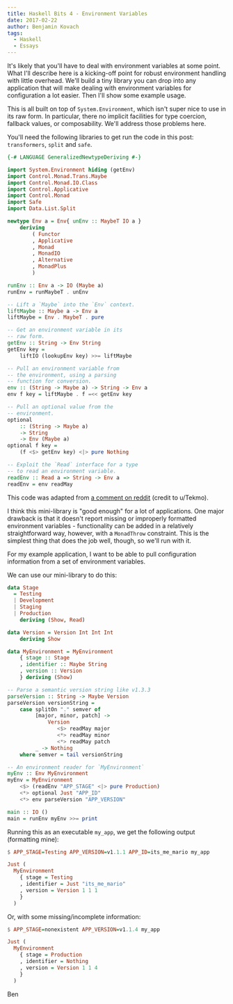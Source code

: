 ```yaml
---
title: Haskell Bits 4 - Environment Variables
date: 2017-02-22
author: Benjamin Kovach
tags:
  - Haskell
  - Essays
---
```


It's likely that you'll have to deal with environment variables at some point. What I'll describe here is a kicking-off point for
robust environment handling with little overhead. We'll build a tiny library
you can drop into any application that will make dealing
with environment variables for configuration a lot easier. Then I'll show some example usage.

This is all built on top of `System.Environment`, which isn't super nice to use in its raw form.
In particular, there no implicit facilities for type coercion, 
fallback values, or composability. We'll address those problems here.

You'll need the following libraries to get run the code in this post: `transformers`, `split` and `safe`.

```haskell
{-# LANGUAGE GeneralizedNewtypeDeriving #-}

import System.Environment hiding (getEnv)
import Control.Monad.Trans.Maybe
import Control.Monad.IO.Class
import Control.Applicative
import Control.Monad
import Safe
import Data.List.Split

newtype Env a = Env{ unEnv :: MaybeT IO a }
    deriving
        ( Functor
        , Applicative
        , Monad
        , MonadIO
        , Alternative
        , MonadPlus
        )

runEnv :: Env a -> IO (Maybe a)
runEnv = runMaybeT . unEnv

-- Lift a `Maybe` into the `Env` context.
liftMaybe :: Maybe a -> Env a
liftMaybe = Env . MaybeT . pure

-- Get an environment variable in its
-- raw form.
getEnv :: String -> Env String
getEnv key =
    liftIO (lookupEnv key) >>= liftMaybe

-- Pull an environment variable from
-- the environment, using a parsing
-- function for conversion.
env :: (String -> Maybe a) -> String -> Env a
env f key = liftMaybe . f =<< getEnv key

-- Pull an optional value from the
-- environment.
optional
    :: (String -> Maybe a)
    -> String
    -> Env (Maybe a)
optional f key =
    (f <$> getEnv key) <|> pure Nothing 

-- Exploit the `Read` interface for a type
-- to read an environment variable.
readEnv :: Read a => String -> Env a
readEnv = env readMay
```

This code was adapted from 
[a comment on reddit](https://www.reddit.com/r/haskell/comments/3bckm7/envy_an_environmentally_friendly_way_to_deal_with/csl3nqa/) (credit to u/Tekmo).

I think this mini-library is "good enough" for a lot of applications. One major drawback is that it doesn't
report missing or improperly formatted environment variables -
 functionality can be added in a relatively straightforward way, however, with
a `MonadThrow` constraint.
This is the simplest thing that does the job well, though, so we'll run with it.

For my example application, I want to be able to pull configuration information
from a set of environment variables.

We can use our mini-library to do this:

```haskell
data Stage 
  = Testing
  | Development
  | Staging 
  | Production
    deriving (Show, Read)

data Version = Version Int Int Int
    deriving Show

data MyEnvironment = MyEnvironment
    { stage :: Stage
    , identifier :: Maybe String
    , version :: Version
    } deriving (Show)

-- Parse a semantic version string like v1.3.3
parseVersion :: String -> Maybe Version
parseVersion versionString =
    case splitOn "." semver of
         [major, minor, patch] ->
             Version
                <$> readMay major
                <*> readMay minor
                <*> readMay patch
         _ -> Nothing
    where semver = tail versionString

-- An environment reader for `MyEnvironment`
myEnv :: Env MyEnvironment
myEnv = MyEnvironment
    <$> (readEnv "APP_STAGE" <|> pure Production)
    <*> optional Just "APP_ID"
    <*> env parseVersion "APP_VERSION"

main :: IO ()
main = runEnv myEnv >>= print
```

Running this as an executable `my_app`, we get the following output (formatting mine):

```haskell
$ APP_STAGE=Testing APP_VERSION=v1.1.1 APP_ID=its_me_mario my_app

Just (
  MyEnvironment
    { stage = Testing
    , identifier = Just "its_me_mario"
    , version = Version 1 1 1
    }
  )
```

Or, with some missing/incomplete information:

```haskell
$ APP_STAGE=nonexistent APP_VERSION=v1.1.4 my_app

Just (
  MyEnvironment
    { stage = Production
    , identifier = Nothing
    , version = Version 1 1 4
    }
  )
```

Ben
